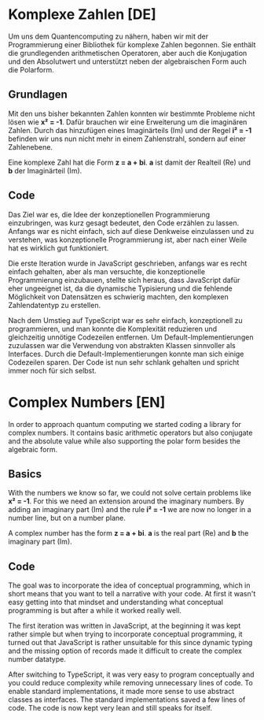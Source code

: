 # Komplexe Zahlen [DE]
Um uns dem Quantencomputing zu nähern, haben wir mit der Programmierung einer Bibliothek für komplexe Zahlen begonnen. Sie enthält die grundlegenden arithmetischen Operatoren, aber auch die Konjugation und den Absolutwert und unterstützt neben der algebraischen Form auch die Polarform.


## Grundlagen
Mit den uns bisher bekannten Zahlen konnten wir bestimmte Probleme nicht lösen wie **x² = -1**. Dafür brauchen wir eine Erweiterung um die imaginären Zahlen. Durch das hinzufügen eines Imaginärteils (Im) und der Regel **i² = -1** befinden wir uns nun nicht mehr in einem Zahlenstrahl, sondern auf einer Zahlenebene. 

Eine komplexe Zahl hat die Form **z = a + bi**. **a** ist damit der Realteil (Re) und **b** der Imaginärteil (Im).


## Code
Das Ziel war es, die Idee der konzeptionellen Programmierung einzubringen, was kurz gesagt bedeutet, den Code erzählen zu lassen. Anfangs war es nicht einfach, sich auf diese Denkweise einzulassen und zu verstehen, was konzeptionelle Programmierung ist, aber nach einer Weile hat es wirklich gut funktioniert. 

Die erste Iteration wurde in JavaScript geschrieben, anfangs war es recht einfach gehalten, aber als man versuchte, die konzeptionelle Programmierung einzubauen, stellte sich heraus, dass JavaScript dafür eher ungeeignet ist, da die dynamische Typisierung und die fehlende Möglichkeit von Datensätzen es schwierig machten, den komplexen Zahlendatentyp zu erstellen. 

Nach dem Umstieg auf TypeScript war es sehr einfach, konzeptionell zu programmieren, und man konnte die Komplexität reduzieren und gleichzeitig unnötige Codezeilen entfernen. Um Default-Implementierungen zuzulassen war die Verwendung von abstrakten Klassen sinnvoller als Interfaces. Durch die Default-Implementierungen konnte man sich einige Codezeilen sparen. Der Code ist nun sehr schlank gehalten und spricht immer noch für sich selbst.



# Complex Numbers [EN]
In order to approach quantum computing we started coding a library for complex numbers. It contains basic arithmetic operators but also conjugate and the absolute value while also supporting the polar form besides the algebraic form.


## Basics
With the numbers we know so far, we could not solve certain problems like **x² = -1**. For this we need an extension around the imaginary numbers. By adding an imaginary part (Im) and the rule **i² = -1** we are now no longer in a number line, but on a number plane. 

A complex number has the form **z = a + bi**. **a** is the real part (Re) and **b** the imaginary part (Im).


## Code

The goal was to incorporate the idea of conceptual programming, which in short means that you want to tell a narrative with your code. At first it wasn't easy getting into that mindset and understanding what conceptual programming is but after a while it worked really well. 

The first iteration was written in JavaScript, at the beginning it was kept rather simple but when trying to incorporate conceptual programming, it turned out that JavaScript is rather unsuitable for this since dynamic typing and the missing option of records made it difficult to create the complex number datatype. 

After switching to TypeScript, it was very easy to program conceptually and you could reduce complexity while removing unnecessary lines of code. To enable standard implementations, it made more sense to use abstract classes as interfaces. The standard implementations saved a few lines of code. The code is now kept very lean and still speaks for itself.